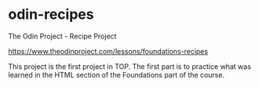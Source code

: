 # odin-recipes
The Odin Project  - Recipe Project 

https://www.theodinproject.com/lessons/foundations-recipes

This project is the first project in TOP. The first part is to practice what was learned in the HTML section of the Foundations part of the course. 
